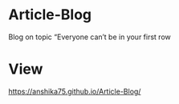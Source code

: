 # Article-Blog
Blog on topic “Everyone can’t be in your first row

# View
https://anshika75.github.io/Article-Blog/
